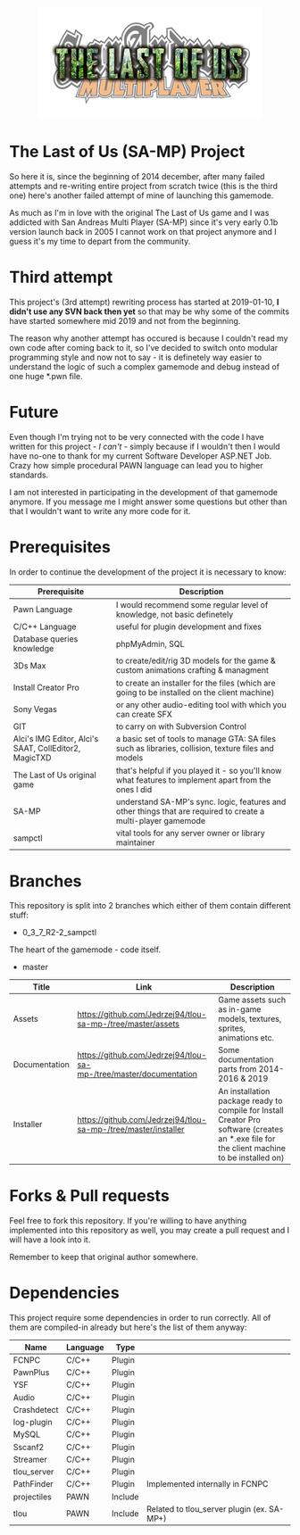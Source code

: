 <p align="center">
  <img src="tlou-logos/tlou-logo-medium.png">
</p>

# The Last of Us (SA-MP) Project
So here it is, since the beginning of 2014 december, after many failed attempts and re-writing entire project from scratch twice (this is the third one) here's another failed attempt of mine of launching this gamemode.

As much as I'm in love with the original The Last of Us game and I was addicted with San Andreas Multi Player (SA-MP) since it's very early 0.1b version launch back in 2005 I cannot work on that project anymore and I guess it's my time to depart from the community.

# Third attempt 
This project's (3rd attempt) rewriting process has started at 2019-01-10, **I didn't use any SVN back then yet** so that may be why some of the commits have started somewhere mid 2019 and not from the beginning.

The reason why another attempt has occured is because I couldn't read my own code after coming back to it, so I've decided to switch onto modular programming style and now not to say - it is definetely way easier to understand the logic of such a complex gamemode and debug instead of one huge *.pwn file.

# Future
Even though I'm trying not to be very connected with the code I have written for this project - *I can't* - simply because if I wouldn't then I would have no-one to thank for my current Software Developer ASP.NET Job. Crazy how simple procedural PAWN language can lead you to higher standards.

I am not interested in participating in the development of that gamemode anymore. If you message me I might answer some questions but other than that I wouldn't want to write any more code for it.

# Prerequisites
In order to continue the development of the project it is necessary to know:

| Prerequisite                                          	| Description                                                                                                       	|
|-------------------------------------------------------	|-------------------------------------------------------------------------------------------------------------------	|
| Pawn Language                                         	| I would recommend some regular level of knowledge, not basic definetely                                           	|
| C/C++ Language                                        	| useful for plugin development and fixes                                                                           	|
| Database queries knowledge                            	| phpMyAdmin, SQL                                                                                                   	|
| 3Ds Max                                               	| to create/edit/rig 3D models for the game & custom animations crafting & managment                                	|
| Install Creator Pro                                   	| to create an installer for the files (which are going to be installed on the client machine)                      	|
| Sony Vegas                                            	| or any other audio-editing tool with which you can create SFX                                                     	|
| GIT                                                   	| to carry on with Subversion Control                                                                               	|
| Alci's IMG Editor, Alci's SAAT, CollEditor2, MagicTXD 	| a basic set of tools to manage GTA: SA files such as libraries, collision, texture files and models               	|
| The Last of Us original game                          	| that's helpful if you played it - so you'll know what features to implement apart from the ones I did             	|
| SA-MP                                                 	| understand SA-MP's sync. logic, features and other things that are required to create a multi-player gamemode 	|
| sampctl | vital tools for any server owner or library maintainer

# Branches

This repository is split into 2 branches which either of them contain different stuff:

- 0_3_7_R2-2_sampctl

The heart of the gamemode - code itself.

- master
  
| Title     | Link                                                               | Description                                                                                                                                 |
|-----------|--------------------------------------------------------------------|---------------------------------------------------------------------------------------------------------------------------------------------|
| Assets   | https://github.com/Jedrzej94/tlou-sa-mp-/tree/master/assets        | Game assets such as in-game models, textures, sprites, animations etc.           
| Documentation      | https://github.com/Jedrzej94/tlou-sa-mp-/tree/master/documentation | Some documentation parts from 2014-2016 & 2019                                                                                         |                                                           |
| Installer | https://github.com/Jedrzej94/tlou-sa-mp-/tree/master/installer     | An installation package ready to compile for Install Creator Pro software (creates an *.exe file for the client machine to be installed on) |

# Forks & Pull requests

Feel free to fork this repository. If you're willing to have anything implemented into this repository as well, you may create a pull request and I will have a look into it.

Remember to keep that original author somewhere.

# Dependencies

This project require some dependencies in order to run correctly. All of them are compiled-in already but here's the list of them anyway:

| Name        | Language | Type    |                                            |
|-------------|----------|---------|--------------------------------------------|
| FCNPC       | C/C++    | Plugin  |                                            |
| PawnPlus    | C/C++    | Plugin  |                                            |
| YSF         | C/C++    | Plugin  |                                            |
| Audio       | C/C++    | Plugin  |                                            |
| Crashdetect | C/C++    | Plugin  |                                            |
| log-plugin  | C/C++    | Plugin  |                                            |
| MySQL       | C/C++    | Plugin  |                                            |
| Sscanf2     | C/C++    | Plugin  |                                            |
| Streamer    | C/C++    | Plugin  |                                            |
| tlou_server | C/C++    | Plugin  |                                            |
| PathFinder  | C/C++    | Plugin  | Implemented internally in FCNPC            |
| projectiles | PAWN     | Include |                                            |
| tlou        | PAWN     | Include | Related to tlou_server plugin (ex. SA-MP+) |